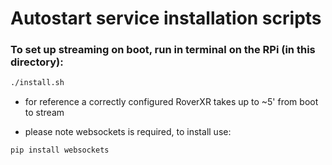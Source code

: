 # Autostart service installation scripts

### To set up streaming on boot, run in terminal on the RPi (in this directory):

```bash
./install.sh
``` 

* for reference a correctly configured RoverXR takes up to ~5' from boot to stream

* please note websockets is required, to install use:

```bash
pip install websockets
```